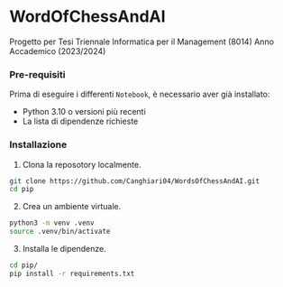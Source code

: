 # WordOfChessAndAI

Progetto per Tesi Triennale Informatica per il Management (8014) Anno Accademico (2023/2024)

### Pre-requisiti
Prima di eseguire i differenti `Notebook`, è necessario aver già installato:
- Python 3.10 o versioni più recenti
- La lista di dipendenze richieste

### Installazione
1. Clona la reposotory localmente.
```bash
git clone https://github.com/Canghiari04/WordsOfChessAndAI.git
cd pip
```
2. Crea un ambiente virtuale.
```bash
python3 -m venv .venv
source .venv/bin/activate
```
3. Installa le dipendenze.
```bash
cd pip/
pip install -r requirements.txt
```